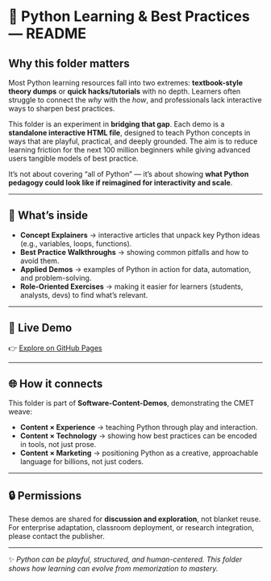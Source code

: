 # 🐍 Python Learning & Best Practices — README

## Why this folder matters

Most Python learning resources fall into two extremes: **textbook-style theory dumps** or **quick hacks/tutorials** with no depth. Learners often struggle to connect the *why* with the *how*, and professionals lack interactive ways to sharpen best practices.

This folder is an experiment in **bridging that gap**. Each demo is a **standalone interactive HTML file**, designed to teach Python concepts in ways that are playful, practical, and deeply grounded. The aim is to reduce learning friction for the next 100 million beginners while giving advanced users tangible models of best practice.

It’s not about covering “all of Python” — it’s about showing **what Python pedagogy could look like if reimagined for interactivity and scale**.

---

## 🔎 What’s inside

* **Concept Explainers** → interactive articles that unpack key Python ideas (e.g., variables, loops, functions).
* **Best Practice Walkthroughs** → showing common pitfalls and how to avoid them.
* **Applied Demos** → examples of Python in action for data, automation, and problem-solving.
* **Role-Oriented Exercises** → making it easier for learners (students, analysts, devs) to find what’s relevant.

---

## 🚀 Live Demo

👉 [Explore on GitHub Pages](https://pawan-nayar.github.io/software-content-demos/python/)

---

## 🌐 How it connects

This folder is part of **Software-Content-Demos**, demonstrating the CMET weave:

* **Content × Experience** → teaching Python through play and interaction.
* **Content × Technology** → showing how best practices can be encoded in tools, not just prose.
* **Content × Marketing** → positioning Python as a creative, approachable language for billions, not just coders.

---

## 🔒 Permissions

These demos are shared for **discussion and exploration**, not blanket reuse. For enterprise adaptation, classroom deployment, or research integration, please contact the publisher.

---

✨ *Python can be playful, structured, and human-centered. This folder shows how learning can evolve from memorization to mastery.*
